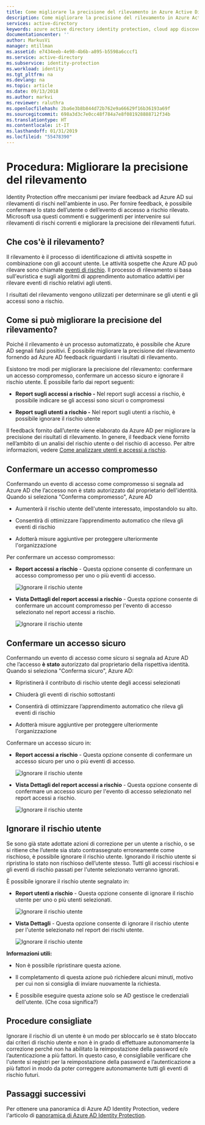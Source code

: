 ```yaml
---
title: Come migliorare la precisione del rilevamento in Azure Active Directory Identity Protection (procedura aggiornata) | Microsoft Docs
description: Come migliorare la precisione del rilevamento in Azure Active Directory Identity Protection (procedura aggiornata).
services: active-directory
keywords: azure active directory identity protection, cloud app discovery, gestione applicazioni, sicurezza, rischio, livello di rischio, vulnerabilità, criteri di sicurezza
documentationcenter: ''
author: MarkusVi
manager: mtillman
ms.assetid: e7434eeb-4e98-4b6b-a895-b5598a6cccf1
ms.service: active-directory
ms.subservice: identity-protection
ms.workload: identity
ms.tgt_pltfrm: na
ms.devlang: na
ms.topic: article
ms.date: 09/13/2018
ms.author: markvi
ms.reviewer: raluthra
ms.openlocfilehash: 2ba6e3b8b844d72b762e9a66629f16b36193a69f
ms.sourcegitcommit: 698a3d3c7e0cc48f784a7e8f081928888712f34b
ms.translationtype: HT
ms.contentlocale: it-IT
ms.lasthandoff: 01/31/2019
ms.locfileid: "55478390"
---
```

# <a name="how-to-improve-the-detection-accuracy"></a>Procedura: Migliorare la precisione del rilevamento 

Identity Protection offre meccanismi per inviare feedback ad Azure AD sui rilevamenti di rischi nell'ambiente in uso. Per fornire feedback, è possibile confermare lo stato dell’utente o dell’evento di accesso a rischio rilevato. Microsoft usa questi commenti e suggerimenti per intervenire sui rilevamenti di rischi correnti e migliorare la precisione dei rilevamenti futuri. 


## <a name="what-is-detection"></a>Che cos'è il rilevamento?

Il rilevamento è il processo di identificazione di attività sospette in combinazione con gli account utente. Le attività sospette che Azure AD può rilevare sono chiamate [eventi di rischio](../reports-monitoring/concept-risk-events.md). Il processo di rilevamento si basa sull'euristica e sugli algoritmi di apprendimento automatico adattivi per rilevare eventi di rischio relativi agli utenti.

I risultati del rilevamento vengono utilizzati per determinare se gli utenti e gli accessi sono a rischio. 


## <a name="how-can-i-improve-the-detection-accuracy"></a>Come si può migliorare la precisione del rilevamento?

Poiché il rilevamento è un processo automatizzato, è possibile che Azure AD segnali falsi positivi. È possibile migliorare la precisione del rilevamento fornendo ad Azure AD feedback riguardanti i risultati di rilevamento.

Esistono tre modi per migliorare la precisione del rilevamento: confermare un accesso compromesso, confermare un accesso sicuro e ignorare il rischio utente. È possibile farlo dai report seguenti:

- **Report sugli accessi a rischio -** Nel report sugli accessi a rischio, è possibile indicare se gli accessi sono sicuri o compromessi

- **Report sugli utenti a rischio -** Nel report sugli utenti a rischio, è possibile ignorare il rischio utente 

Il feedback fornito dall’utente viene elaborato da Azure AD per migliorare la precisione dei risultati di rilevamento. In genere, il feedback viene fornito nell’ambito di un analisi del rischio utente o del rischio di accesso. Per altre informazioni, vedere [Come analizzare utenti e accessi a rischio](howto-investigate-risky-users-signins.md).


## <a name="confirm-compromised"></a>Confermare un accesso compromesso

Confermando un evento di accesso come compromesso si segnala ad Azure AD che l’accesso non è stato autorizzato dal proprietario dell'identità. Quando si seleziona "Conferma compromesso", Azure AD

- Aumenterà il rischio utente dell'utente interessato, impostandolo su alto.

- Consentirà di ottimizzare l’apprendimento automatico che rileva gli eventi di rischio
 
- Adotterà misure aggiuntive per proteggere ulteriormente l'organizzazione



Per confermare un accesso compromesso:

- **Report accessi a rischio** - Questa opzione consente di confermare un accesso compromesso per uno o più eventi di accesso.

    ![Ignorare il rischio utente](./media/howto-improve-detection-accuracy/07.png)

- **Vista Dettagli del report accessi a rischio** - Questa opzione consente di confermare un account compromesso per l'evento di accesso selezionato nel report accessi a rischio. 

    ![Ignorare il rischio utente](./media/howto-improve-detection-accuracy/04.png)


 
## <a name="confirm-safe"></a>Confermare un accesso sicuro


Confermando un evento di accesso come sicuro si segnala ad Azure AD che l’accesso **è stato** autorizzato dal proprietario della rispettiva identità. Quando si seleziona "Conferma sicuro", Azure AD:

- Ripristinerà il contributo di rischio utente degli accessi selezionati

- Chiuderà gli eventi di rischio sottostanti

- Consentirà di ottimizzare l’apprendimento automatico che rileva gli eventi di rischio

- Adotterà misure aggiuntive per proteggere ulteriormente l'organizzazione
 

Confermare un accesso sicuro in:

- **Report accessi a rischio** - Questa opzione consente di confermare un accesso sicuro per uno o più eventi di accesso.

    ![Ignorare il rischio utente](./media/howto-improve-detection-accuracy/08.png)

- **Vista Dettagli del report accessi a rischio** - Questa opzione consente di confermare un accesso sicuro per l'evento di accesso selezionato nel report accessi a rischio. 

    ![Ignorare il rischio utente](./media/howto-improve-detection-accuracy/05.png)




## <a name="dismiss-user-risk"></a>Ignorare il rischio utente

Se sono già state adottate azioni di correzione per un utente a rischio, o se si ritiene che l’utente sia stato contrassegnato erroneamente come rischioso, è possibile ignorare il rischio utente. Ignorando il rischio utente si ripristina lo stato non rischioso dell’utente stesso. Tutti gli accessi rischiosi e gli eventi di rischio passati per l'utente selezionato verranno ignorati.


È possibile ignorare il rischio utente segnalato in:

- **Report utenti a rischio** - Questa opzione consente di ignorare il rischio utente per uno o più utenti selezionati.

    ![Ignorare il rischio utente](./media/howto-improve-detection-accuracy/02.png)

- **Vista Dettagli** - Questa opzione consente di ignorare il rischio utente per l'utente selezionato nel report dei rischi utente. 

    ![Ignorare il rischio utente](./media/howto-improve-detection-accuracy/01.png)


**Informazioni utili:**

- Non è possibile ripristinare questa azione.

- Il completamento di questa azione può richiedere alcuni minuti, motivo per cui non si consiglia di inviare nuovamente la richiesta.

- È possibile eseguire questa azione solo se AD gestisce le credenziali dell'utente. (Che cosa significa?)



## <a name="best-practices"></a>Procedure consigliate

Ignorare il rischio di un utente è un modo per sbloccarlo se è stato bloccato dai criteri di rischio utente e non è in grado di effettuare autonomamente la correzione perché non ha abilitato la reimpostazione della password e/o l’autenticazione a più fattori. In questo caso, è consigliabile verificare che l'utente si registri per la reimpostazione della password e l’autenticazione a più fattori in modo da poter correggere autonomamente tutti gli eventi di rischio futuri.


## <a name="next-steps"></a>Passaggi successivi

Per ottenere una panoramica di Azure AD Identity Protection, vedere l'articolo di [panoramica di Azure AD Identity Protection](overview-v2.md).


